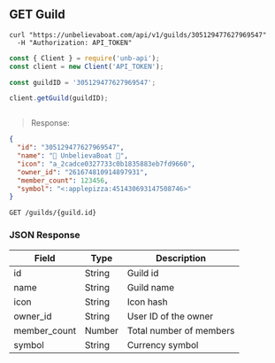 ## GET Guild

```shell
curl "https://unbelievaboat.com/api/v1/guilds/305129477627969547"
  -H "Authorization: API_TOKEN"
```

```javascript
const { Client } = require('unb-api');
const client = new Client('API_TOKEN');

const guildID = '305129477627969547';

client.getGuild(guildID);
```

```python

```

> Response:

```json
{
  "id": "305129477627969547",
  "name": "🍕 UnbelievaBoat 🍕",
  "icon": "a_2cadce0327733c0b1835883eb7fd9660",
  "owner_id": "261674810914897931",
  "member_count": 123456,
  "symbol": "<:applepizza:451430693147508746>"
}
```

`GET /guilds/{guild.id}`

### JSON Response

Field | Type | Description
--------- | ------- | -----------
id              | String    | Guild id
name            | String    | Guild name
icon            | String    | Icon hash
owner_id        | String    | User ID of the owner
member_count    | Number    | Total number of members
symbol          | String    | Currency symbol
